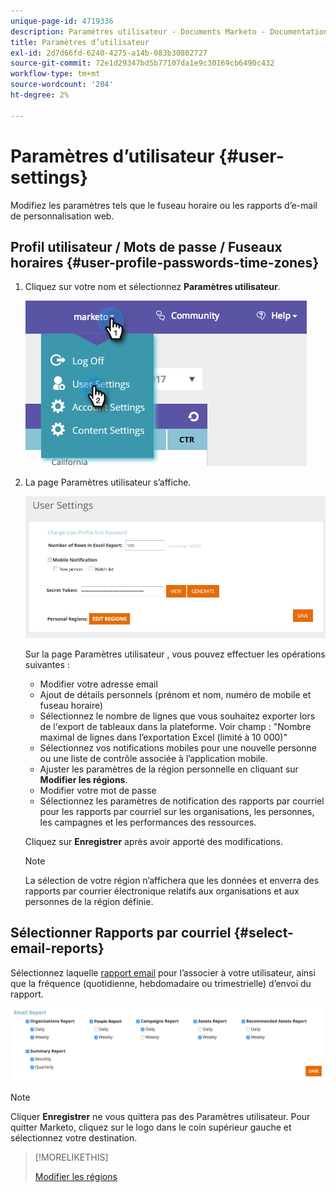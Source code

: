 ```yaml
---
unique-page-id: 4719336
description: Paramètres utilisateur - Documents Marketo - Documentation du produit
title: Paramètres d’utilisateur
exl-id: 2d7d66fd-6240-4275-a14b-083b30802727
source-git-commit: 72e1d29347bd5b77107da1e9c30169cb6490c432
workflow-type: tm+mt
source-wordcount: '204'
ht-degree: 2%

---
```


# Paramètres d’utilisateur {#user-settings}

Modifiez les paramètres tels que le fuseau horaire ou les rapports d’e-mail de personnalisation web.

## Profil utilisateur / Mots de passe / Fuseaux horaires {#user-profile-passwords-time-zones}

1. Cliquez sur votre nom et sélectionnez **Paramètres utilisateur**.

   ![](assets/one.png)

1. La page Paramètres utilisateur s’affiche.

   ![](assets/two.png)

   Sur la page Paramètres utilisateur , vous pouvez effectuer les opérations suivantes :

   * Modifier votre adresse email
   * Ajout de détails personnels (prénom et nom, numéro de mobile et fuseau horaire)
   * Sélectionnez le nombre de lignes que vous souhaitez exporter lors de l&#39;export de tableaux dans la plateforme. Voir champ : &quot;Nombre maximal de lignes dans l’exportation Excel (limité à 10 000)&quot;
   * Sélectionnez vos notifications mobiles pour une nouvelle personne ou une liste de contrôle associée à l’application mobile.
   * Ajuster les paramètres de la région personnelle en cliquant sur **Modifier les régions**.
   * Modifier votre mot de passe
   * Sélectionnez les paramètres de notification des rapports par courriel pour les rapports par courriel sur les organisations, les personnes, les campagnes et les performances des ressources.

   Cliquez sur **Enregistrer** après avoir apporté des modifications.

   >[!NOTE]
   >
   >La sélection de votre région n’affichera que les données et enverra des rapports par courrier électronique relatifs aux organisations et aux personnes de la région définie.

## Sélectionner Rapports par courriel {#select-email-reports}

Sélectionnez laquelle [rapport email](/help/marketo/product-docs/web-personalization/reporting-for-web-personalization/email-reports.md) pour l’associer à votre utilisateur, ainsi que la fréquence (quotidienne, hebdomadaire ou trimestrielle) d’envoi du rapport.

![](assets/three.png)

>[!NOTE]
>
>Cliquer **Enregistrer** ne vous quittera pas des Paramètres utilisateur. Pour quitter Marketo, cliquez sur le logo dans le coin supérieur gauche et sélectionnez votre destination.

>[!MORELIKETHIS]
>
>[Modifier les régions](/help/marketo/product-docs/web-personalization/getting-started/edit-regions.md)
